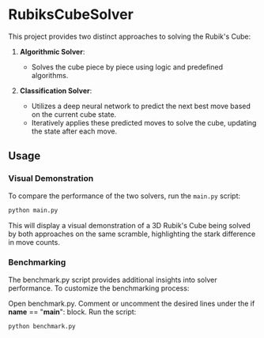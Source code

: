 # RubiksCubeSolver

This project provides two distinct approaches to solving the Rubik's Cube:

1. **Algorithmic Solver**: 
   - Solves the cube piece by piece using logic and predefined algorithms.

2. **Classification Solver**:
   - Utilizes a deep neural network to predict the next best move based on the current cube state.
   - Iteratively applies these predicted moves to solve the cube, updating the state after each move.

## Usage

### Visual Demonstration
To compare the performance of the two solvers, run the `main.py` script:
```bash
python main.py
```
This will display a visual demonstration of a 3D Rubik's Cube being solved by both approaches on the same scramble, highlighting the stark difference in move counts.

### Benchmarking
The benchmark.py script provides additional insights into solver performance. To customize the benchmarking process:

Open benchmark.py.
Comment or uncomment the desired lines under the if __name__ == "__main__": block.
Run the script:
```bash
python benchmark.py
```
